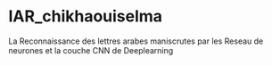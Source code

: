 # IAR_chikhaouiselma
La Reconnaissance des lettres arabes maniscrutes par les Reseau de neurones et la couche CNN de Deeplearning

